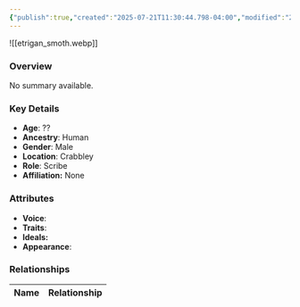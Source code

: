 ```yaml
---
{"publish":true,"created":"2025-07-21T11:30:44.798-04:00","modified":"2025-07-25T11:36:47.419-04:00","published":"2025-07-25T11:36:47.419-04:00","cssclasses":"","Age":"??","Ancestry":"Human","Gender":"Male","Location":["Crabbley"],"Role":["Scribe"],"Affiliation":["None"],"Appearances":[]}
---
```



![[etrigan_smoth.webp]]

### Overview
No summary available.

### Key Details
- **Age**: ??
- **Ancestry**: Human
- **Gender**: Male
- **Location**: Crabbley
- **Role**: Scribe
- **Affiliation:** None

### Attributes
- **Voice**: 
- **Traits**: 
- **Ideals:** 
- **Appearance**:

### Relationships

| Name  | Relationship |
| ----- | ------------ |
